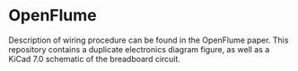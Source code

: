 # OpenFlume

Description of wiring procedure can be found in the OpenFlume paper. This repository contains a duplicate electronics diagram figure, as well as a KiCad 7.0
schematic of the breadboard circuit. 